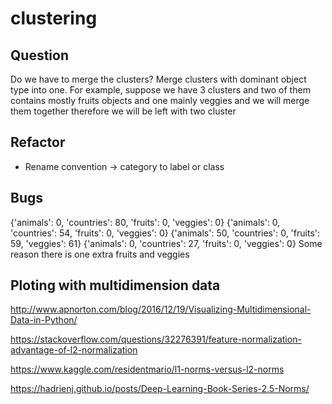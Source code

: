 # clustering


## Question

Do we have to merge the clusters?
 Merge clusters with dominant object type into one. 
 For example, suppose we have 3 clusters and two of them contains mostly fruits objects and one mainly veggies
 and we will merge them together therefore we will be left with two cluster


## Refactor
* Rename convention -> category to label or class

## Bugs

{'animals': 0, 'countries': 80, 'fruits': 0, 'veggies': 0}
{'animals': 0, 'countries': 54, 'fruits': 0, 'veggies': 0}
{'animals': 50, 'countries': 0, 'fruits': 59, 'veggies': 61}
{'animals': 0, 'countries': 27, 'fruits': 0, 'veggies': 0}
Some reason there is one extra fruits and veggies

## Ploting with multidimension data
http://www.apnorton.com/blog/2016/12/19/Visualizing-Multidimensional-Data-in-Python/

https://stackoverflow.com/questions/32276391/feature-normalization-advantage-of-l2-normalization

https://www.kaggle.com/residentmario/l1-norms-versus-l2-norms

https://hadrienj.github.io/posts/Deep-Learning-Book-Series-2.5-Norms/